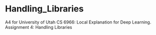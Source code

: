 # Handling_Libraries
A4 for University of Utah CS 6966: Local Explanation for Deep Learning.  Assignment 4: Handling Libraries

